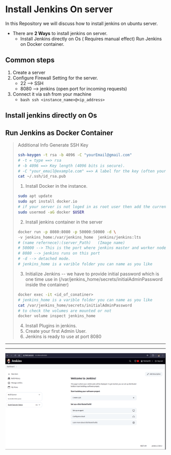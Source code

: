 # Install Jenkins On server

In this Repository we will discuss how to install jenkins on ubuntu server.

- There are **2 Ways** to install jenkins on server.
  - Install Jenkins directly on Os ( Requires manual effect)
   Run Jenkins on Docker container.

## Common steps

1. Create a server
2. Configure Firewall Setting for the server.
    - 22 --> SSH
    - 8080 --> jenkins (open port for incoming requests)
3. Connect it via ssh from your machine
   - ```bash ssh <instance_name>@<ip_address> ```   


## Install jenkins directly on Os


## Run Jenkins as Docker Container

> Additional Info
>  Generate SSH Key
> ```bash
> ssh-keygen -t rsa -b 4096 -C "yourEmail@gmail.com"
> # -t = type ==> rsa
> # -b 4096 ==> Key length (4096 bits is secure).
> # -C "your_email@example.com" ==> A label for the key (often your email).
> cat ~/.ssh/id_rsa.pub
>```
>1. Install Docker in the instance.
>```bash
>sudo apt update
>sudo apt install docker.io
># if your server is not loged in as root user then add the current user to docker group
>sudo usermod -aG docker $USER
>```
>2. Install jenkins container in the server
>```bash
>docker run -p 8080:8080 -p 50000:50000 -d \
>-v jenkins_home:/var/jenkins_home  jenkins/jenkins:lts
># (name refernece):(server_Path)   (Image name)
># 50000 --> This is the port where jenkins master and worker nodes communicate, ( jenkins can be actually build and started as a cluster )
># 8080 --> jenkins runs on this port
># -d --> detached mode.
># jenkins_home is a varible folder you can name as you like
>```
>3. Initialize Jenkins
>  -- we have to provide initial password which is one time use in (/var/jenkins_home/secrets/initialAdminPassword inside the container)
>```bash
>docker exec -it <id_of_conatiner>
># jenkins_home is a varible folder you can name as you like
>cat /var/jenkins_home/secrets/initialAdminPassword
># to check the volumes are mounted or not
>docker volume inspect jenkins_home
>```
>4. Install Plugins in jenkins.
>5. Create your first Admin User.
>6. Jenkins is ready to use at port 8080


<hr>
<hr>

   
![Jenkins Server](jenkins_server.png)






